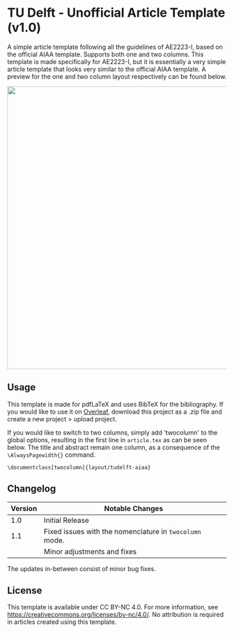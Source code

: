 # TU Delft - Unofficial Article Template (v1.0)
A simple article template following all the guidelines of AE2223-I, based on the official AIAA template. Supports both one and two columns. This template is made specifically for AE2223-I, but it is essentially a very simple article template that looks very similar to the official AIAA template. A preview for the one and two column layout respectively can be found below.

<p align="center">
  <img align="centre"  src="https://raw.githubusercontent.com/dzwaneveld/TU-Delft-Unofficial-Article-Template/master/figures/sample.png" alt="" width="650" />

## Usage

This template is made for pdfLaTeX and uses BibTeX for the bibliography. If you would like to use it on [Overleaf](https://overleaf.com), download this project as a .zip file and create a new project > upload project.

If you would like to switch to two columns, simply add 'twocolumn' to the global options, resulting in the first line in `article.tex` as can be seen below. The title and abstract remain one column, as a consequence of the `\AlwaysPagewidth{}` command.

```
\documentclass[twocolumn]{layout/tudelft-aiaa}
```

## Changelog

| Version | Notable Changes |
|---------|-----------------|
| 1.0     | Initial Release |
| 1.1     | Fixed issues with the nomenclature in `twocolumn` mode. |
|         | Minor adjustments and fixes |

The updates in-between consist of minor bug fixes.

## License

This template is available under CC BY-NC 4.0. For more information, see https://creativecommons.org/licenses/by-nc/4.0/. No attribution is required in articles created using this template.
